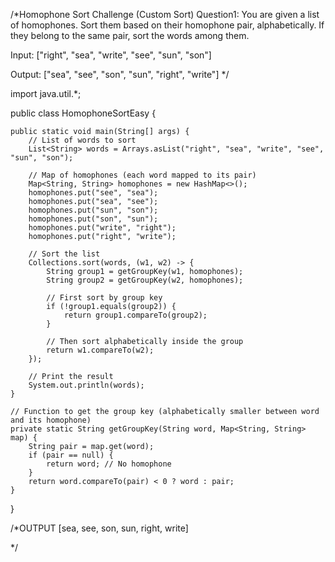 /*Homophone Sort Challenge (Custom Sort)
Question1:
You are given a list of homophones. Sort them based on their homophone pair, alphabetically. If they belong to the same pair, sort the words among them.

Input:
["right", "sea", "write", "see", "sun", "son"]

Output:
["sea", "see", "son", "sun", "right", "write"]
*/









import java.util.*;

public class HomophoneSortEasy {

    public static void main(String[] args) {
        // List of words to sort
        List<String> words = Arrays.asList("right", "sea", "write", "see", "sun", "son");

        // Map of homophones (each word mapped to its pair)
        Map<String, String> homophones = new HashMap<>();
        homophones.put("see", "sea");
        homophones.put("sea", "see");
        homophones.put("sun", "son");
        homophones.put("son", "sun");
        homophones.put("write", "right");
        homophones.put("right", "write");

        // Sort the list
        Collections.sort(words, (w1, w2) -> {
            String group1 = getGroupKey(w1, homophones);
            String group2 = getGroupKey(w2, homophones);

            // First sort by group key
            if (!group1.equals(group2)) {
                return group1.compareTo(group2);
            }

            // Then sort alphabetically inside the group
            return w1.compareTo(w2);
        });

        // Print the result
        System.out.println(words);
    }

    // Function to get the group key (alphabetically smaller between word and its homophone)
    private static String getGroupKey(String word, Map<String, String> map) {
        String pair = map.get(word);
        if (pair == null) {
            return word; // No homophone
        }
        return word.compareTo(pair) < 0 ? word : pair;
    }
}



/*OUTPUT
 [sea, see, son, sun, right, write]

 */
